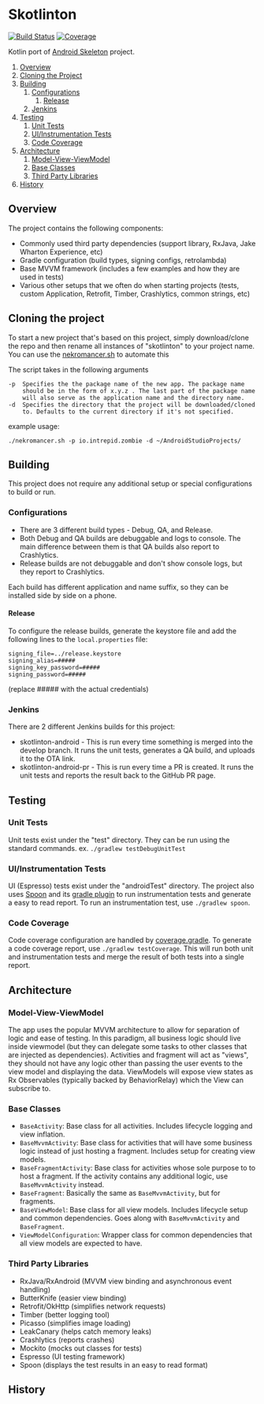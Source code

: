 # Skotlinton

[![Build Status](https://ci.intrepid.io/buildStatus/icon?job=Android/android-projects/skotlinton-android)](https://ci.intrepid.io/job/Android/job/android-projects/job/skotlinton-android/)
[![Coverage](http://ci.intrepid.io:9913/jenkins/cobertura/Android/job/android-projects/job/skotlinton-android/)](https://ci.intrepid.io/job/Android/job/android-projects/job/skotlinton-android/cobertura/)

Kotlin port of [Android Skeleton](https://github.com/IntrepidPursuits/skeleton-android) project.

1. [Overview](#overview)
1. [Cloning the Project](#cloning-the-project)
1. [Building](#building)
    1. [Configurations](#configurations)
        1. [Release](#release)
    1. [Jenkins](#jenkins)
1. [Testing](#testing)
    1. [Unit Tests](#unit-tests)
    1. [UI/Instrumentation Tests](#uiinstrumentation-tests)
    1. [Code Coverage](#code-coverage)
1. [Architecture](#architecture)
    1. [Model-View-ViewModel](#model-view-viewmodel)
    1. [Base Classes](#base-classes)
    1. [Third Party Libraries](#third-party-libraries)
1. [History](#history)

## Overview
The project contains the following components:

-   Commonly used third party dependencies (support library, RxJava, Jake Wharton Experience, etc)
-   Gradle configuration (build types, signing configs, retrolambda)
-   Base MVVM framework (includes a few examples and how they are used in tests)
-   Various other setups that we often do when starting projects (tests, custom Application, Retrofit, Timber, Crashlytics, common strings, etc)

## Cloning the project
To start a new project that's based on this project, simply download/clone the repo and then rename all instances of "skotlinton" to your project name. You can use the [nekromancer.sh](./nekromancer.sh) to automate this

The script takes in the following arguments
```
-p  Specifies the the package name of the new app. The package name
    should be in the form of x.y.z . The last part of the package name
    will also serve as the application name and the directory name.
-d  Specifies the directory that the project will be downloaded/cloned
    to. Defaults to the current directory if it's not specified.
```

example usage:
```
./nekromancer.sh -p io.intrepid.zombie -d ~/AndroidStudioProjects/
```

## Building
This project does not require any additional setup or special configurations to build or run.

### Configurations
- There are 3 different build types - Debug, QA, and Release.
- Both Debug and QA builds are debuggable and logs to console. The main difference between them is that QA builds also report to Crashlytics.
- Release builds are not debuggable and don't show console logs, but they report to Crashlytics.

Each build has different application and name suffix, so they can be installed side by side on a phone.

#### Release
To configure the release builds, generate the keystore file and add the following lines to the `local.properties` file:
```
signing_file=../release.keystore
signing_alias=#####
signing_key_password=#####
signing_password=#####
```
(replace ##### with the actual credentials)

### Jenkins
There are 2 different Jenkins builds for this project:
- skotlinton-android - This is run every time something is merged into the develop branch. It runs the unit tests, generates a QA build, and uploads it to the OTA link.
- skotlinton-android-pr - This is run every time a PR is created. It runs the unit tests and reports the result back to the GitHub PR page.

## Testing
### Unit Tests
Unit tests exist under the "test" directory. They can be run using the standard commands. ex. `./gradlew testDebugUnitTest`

### UI/Instrumentation Tests
UI (Espresso) tests exist under the "androidTest" directory. The project also uses [Spoon](https://github.com/square/spoon) and its [gradle plugin](https://github.com/stanfy/spoon-gradle-plugin) to run instrumentation tests and generate a easy to read report. To run an instrumentation test, use `./gradlew spoon`.

### Code Coverage
Code coverage configuration are handled by [coverage.gradle](app/coverage.gradle). To generate a code coverage report, use `./gradlew testCoverage`. This will run both unit and instrumentation tests and merge the result of both tests into a single report.

## Architecture
### Model-View-ViewModel
The app uses the popular MVVM architecture to allow for separation of logic and ease of testing. In this paradigm, all business logic should live inside viewmodel (but they can delegate some tasks to other classes that are injected as dependencies). Activities and fragment will act as "views", they should not have any logic other than passing the user events to the view model and displaying the data. ViewModels will expose view states as Rx Observables (typically backed by BehaviorRelay) which the View can subscribe to.

### Base Classes
- `BaseActivity`: Base class for all activities. Includes lifecycle logging and view inflation.
- `BaseMvvmActivity`: Base class for activities that will have some business logic instead of just hosting a fragment. Includes setup for creating view models.
- `BaseFragmentActivity`: Base class for activities whose sole purpose to to host a fragment. If the activity contains any additional logic, use `BaseMvvmActivity` instead.
- `BaseFragment`: Basically the same as `BaseMvvmActivity`, but for fragments.
- `BaseViewModel`: Base class for all view models. Includes lifecycle setup and common dependencies. Goes along with `BaseMvvmActivity` and `BaseFragment`.
- `ViewModelConfiguration`: Wrapper class for common dependencies that all view models are expected to have.

### Third Party Libraries
- RxJava/RxAndroid (MVVM view binding and asynchronous event handling)
- ButterKnife (easier view binding)
- Retrofit/OkHttp (simplifies network requests)
- Timber (better logging tool)
- Picasso (simplifies image loading)
- LeakCanary (helps catch memory leaks)
- Crashlytics (reports crashes)
- Mockito (mocks out classes for tests)
- Espresso (UI testing framework)
- Spoon (displays the test results in an easy to read format)

## History
